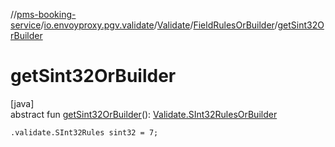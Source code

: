 //[pms-booking-service](../../../../index.md)/[io.envoyproxy.pgv.validate](../../index.md)/[Validate](../index.md)/[FieldRulesOrBuilder](index.md)/[getSint32OrBuilder](get-sint32-or-builder.md)

# getSint32OrBuilder

[java]\
abstract fun [getSint32OrBuilder](get-sint32-or-builder.md)(): [Validate.SInt32RulesOrBuilder](../-s-int32-rules-or-builder/index.md)

`.validate.SInt32Rules sint32 = 7;`